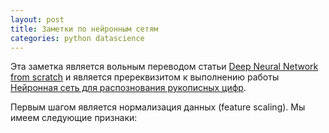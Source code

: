 ```yaml
---
layout: post
title: Заметки по нейронным сетям
categories: python datascience
---
```


Эта заметка является вольным переводом статьи [Deep Neural Network from scratch](https://matrices.io/deep-neural-network-from-scratch/) и является пререквизитом к выполнению работы [Нейронная сеть для распознования рукописных цифр]().

Первым шагом является нормализация данных (feature scaling). Мы имеем следующие признаки:
